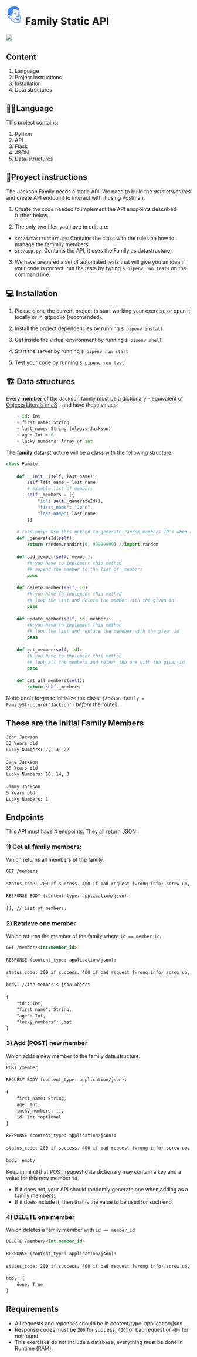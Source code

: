 # <img src="https://github.com/jesus-cano-ortega/js-introduction-exercises/blob/main/assets/resources/img/face.png" width="45" alt="Personal Logo"> Family Static API

<p>
  <a href="https://silver-zebra-yvuvil9a.ws-eu17.gitpod.io/"><img src="https://raw.githubusercontent.com/4GeeksAcademy/react-hello/master/open-in-gitpod.svg?sanitize=true" />
  </a>
</p>

## Content

1. Language
2. Project instructions
3. Installation
4. Data structures

## 👩‍💻Language

<p>This project contains:</p>

<ol>
    <li>Python</li>
    <li>API</li>
    <li>Flask</li>
    <li>JSON</li>
    <li>Data-structures</li>
</ol>

## 📝Proyect instructions

The Jackson Family needs a static API! We need to build the *data structures* and create API endpoint to interact with it using Postman.

1) Create the code needed to implement the API endpoints described further below.  

2) The only two files you have to edit are:  

- `src/datastructure.py`: Contains the class with the rules on how to manage the fammily members.  
- `src/app.py`: Contains the API, it uses the Family as datastructure. 
	
3) We have prepared a set of automated tests that will give you an idea if your code is correct, run the tests by typing `$ pipenv run tests` on the command line.  

## 💻 Installation

1. Please clone the current project to start working your exercise or open it locally or in gitpod.io (recomended).

2. Install the project dependencies by running `$ pipenv install`.

3. Get inside the virtual environment by running `$ pipenv shell`

4. Start the server by running `$ pipenv run start`

5. Test your code by running `$ pipenv run test`

## 🏗️ Data structures

Every **member** of the Jackson family must be a dictionary - equivalent of [Objects Literals in JS](https://www.dyn-web.com/tutorials/object-literal/) - and have these values:

```python
    + id: Int
    + first_name: String
    + last_name: String (Always Jackson)
    + age: Int > 0
    + lucky_numbers: Array of int
```
The **family** data-structure will be a class with the following structure:

```python
class Family:

    def __init__(self, last_name):
        self.last_name = last_name
        # example list of members
        self._members = [{
            "id": self._generateId(),
            "first_name": "John",
            "last_name": last_name
        }]

    # read-only: Use this method to generate random members ID's when adding members into the list
    def _generateId(self):
        return random.randint(0, 99999999) //import random 

    def add_member(self, member):
        ## you have to implement this method
        ## append the member to the list of _members
        pass

    def delete_member(self, id):
        ## you have to implement this method
        ## loop the list and delete the member with the given id
        pass

    def update_member(self, id, member):
        ## you have to implement this method
        ## loop the list and replace the memeber with the given id
        pass

    def get_member(self, id):
        ## you have to implement this method
        ## loop all the members and return the one with the given id
        pass

    def get_all_members(self):
        return self._members
```

Note: don't forget to Initialize the class: `jackson_family = FamilyStructure('Jackson')` *before* the routes.

## These are the initial Family Members

```md
John Jackson
33 Years old
Lucky Numbers: 7, 13, 22

Jane Jackson
35 Years old
Lucky Numbers: 10, 14, 3

Jimmy Jackson
5 Years old
Lucky Numbers: 1
```

## Endpoints

This API must have 4 endpoints. They all return JSON:

### 1) Get all family members:

Which returns all members of the family.

```md
GET /members

status_code: 200 if success. 400 if bad request (wrong info) screw up, 500 if the server encounter an error

RESPONSE BODY (content-type: application/json):

[], // List of members.

```

### 2) Retrieve one member

Which returns the member of the family where `id == member_id`.

```md
GET /member/<int:member_id>

RESPONSE (content_type: application/json):

status_code: 200 if success. 400 if bad request (wrong info) screw up, 500 if the server encounter an error

body: //the member's json object

{
    "id": Int,
    "first_name": String,
    "age": Int,
    "lucky_numbers": List
}

```

### 3) Add (POST) new member

Which adds a new member to the family data structure.

```md
POST /member

REQUEST BODY (content_type: application/json):

{
    first_name: String,
    age: Int,
    lucky_numbers: [],
    id: Int *optional
}

RESPONSE (content_type: application/json):

status_code: 200 if success. 400 if bad request (wrong info) screw up, 500 if the server encounter an error

body: empty
```

Keep in mind that POST request data dictionary may contain a key and a value for this new member `id`.
- If it does not, your API should randomly generate one when adding as a family members.
- If it does include it, then that is the value to be used for such end.

### 4) DELETE one member

Which deletes a family member with `id == member_id`

```md
DELETE /member/<int:member_id>

RESPONSE (content_type: application/json):

status_code: 200 if success. 400 if bad request (wrong info) screw up, 500 if the server encounter an error

body: {
    done: True
}    

```

## Requirements

- All requests and reponses should be in content/type: application/json
- Response codes must be `200` for success, `400` for bad request or `404` for not found.
- This exercises do not include a database, everything must be done in Runtime (RAM).

